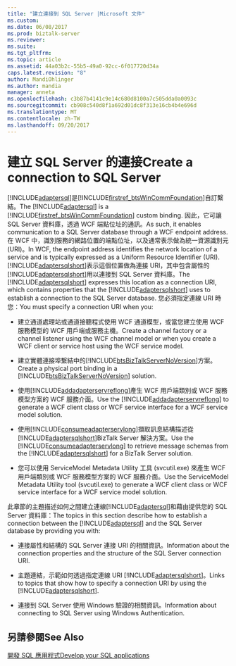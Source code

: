 ```yaml
---
title: "建立連接到 SQL Server |Microsoft 文件"
ms.custom: 
ms.date: 06/08/2017
ms.prod: biztalk-server
ms.reviewer: 
ms.suite: 
ms.tgt_pltfrm: 
ms.topic: article
ms.assetid: 44a03b2c-55b5-49a0-92cc-6f017720d34a
caps.latest.revision: "8"
author: MandiOhlinger
ms.author: mandia
manager: anneta
ms.openlocfilehash: c3b87b4141c9e14c680d8100a7c505dda0a0093c
ms.sourcegitcommit: cb908c540d8f1a692d01dc8f313e16cb4b4e696d
ms.translationtype: MT
ms.contentlocale: zh-TW
ms.lasthandoff: 09/20/2017
---
```

# <a name="create-a-connection-to-sql-server"></a><span data-ttu-id="b222f-102">建立 SQL Server 的連接</span><span class="sxs-lookup"><span data-stu-id="b222f-102">Create a connection to SQL Server</span></span>
<span data-ttu-id="b222f-103">[!INCLUDE[adaptersql](../../includes/adaptersql-md.md)]是[!INCLUDE[firstref_btsWinCommFoundation](../../includes/firstref-btswincommfoundation-md.md)]自訂繫結。</span><span class="sxs-lookup"><span data-stu-id="b222f-103">The [!INCLUDE[adaptersql](../../includes/adaptersql-md.md)] is a [!INCLUDE[firstref_btsWinCommFoundation](../../includes/firstref-btswincommfoundation-md.md)] custom binding.</span></span> <span data-ttu-id="b222f-104">因此，它可讓 SQL Server 資料庫，透過 WCF 端點位址的通訊。</span><span class="sxs-lookup"><span data-stu-id="b222f-104">As such, it enables communication to a SQL Server database through a WCF endpoint address.</span></span> <span data-ttu-id="b222f-105">在 WCF 中，識別服務的網路位置的端點位址，以及通常表示做為統一資源識別元 (URI)。</span><span class="sxs-lookup"><span data-stu-id="b222f-105">In WCF, the endpoint address identifies the network location of a service and is typically expressed as a Uniform Resource Identifier (URI).</span></span> <span data-ttu-id="b222f-106">[!INCLUDE[adaptersqlshort](../../includes/adaptersqlshort-md.md)]表示這個位置做為連接 URI，其中包含屬性的[!INCLUDE[adaptersqlshort](../../includes/adaptersqlshort-md.md)]用以連接到 SQL Server 資料庫。</span><span class="sxs-lookup"><span data-stu-id="b222f-106">The [!INCLUDE[adaptersqlshort](../../includes/adaptersqlshort-md.md)] expresses this location as a connection URI, which contains properties that the [!INCLUDE[adaptersqlshort](../../includes/adaptersqlshort-md.md)] uses to establish a connection to the SQL Server database.</span></span> <span data-ttu-id="b222f-107">您必須指定連線 URI 時您：</span><span class="sxs-lookup"><span data-stu-id="b222f-107">You must specify a connection URI when you:</span></span>  
  
-   <span data-ttu-id="b222f-108">建立通道處理站或通道接聽程式使用 WCF 通道模型，或當您建立使用 WCF 服務模型的 WCF 用戶端或服務主機。</span><span class="sxs-lookup"><span data-stu-id="b222f-108">Create a channel factory or a channel listener using the WCF channel model or when you create a WCF client or service host using the WCF service model.</span></span>  
  
-   <span data-ttu-id="b222f-109">建立實體連接埠繫結中的[!INCLUDE[btsBizTalkServerNoVersion](../../includes/btsbiztalkservernoversion-md.md)]方案。</span><span class="sxs-lookup"><span data-stu-id="b222f-109">Create a physical port binding in a [!INCLUDE[btsBizTalkServerNoVersion](../../includes/btsbiztalkservernoversion-md.md)] solution.</span></span>  
  
-   <span data-ttu-id="b222f-110">使用[!INCLUDE[addadapterservreflong](../../includes/addadapterservreflong-md.md)]產生 WCF 用戶端類別或 WCF 服務模型方案的 WCF 服務介面。</span><span class="sxs-lookup"><span data-stu-id="b222f-110">Use the [!INCLUDE[addadapterservreflong](../../includes/addadapterservreflong-md.md)] to generate a WCF client class or WCF service interface for a WCF service model solution.</span></span>  
  
-   <span data-ttu-id="b222f-111">使用[!INCLUDE[consumeadapterservlong](../../includes/consumeadapterservlong-md.md)]擷取訊息結構描述從[!INCLUDE[adaptersqlshort](../../includes/adaptersqlshort-md.md)]BizTalk Server 解決方案。</span><span class="sxs-lookup"><span data-stu-id="b222f-111">Use the [!INCLUDE[consumeadapterservlong](../../includes/consumeadapterservlong-md.md)] to retrieve message schemas from the [!INCLUDE[adaptersqlshort](../../includes/adaptersqlshort-md.md)] for a BizTalk Server solution.</span></span>  
  
-   <span data-ttu-id="b222f-112">您可以使用 ServiceModel Metadata Utility 工具 (svcutil.exe) 來產生 WCF 用戶端類別或 WCF 服務模型方案的 WCF 服務介面。</span><span class="sxs-lookup"><span data-stu-id="b222f-112">Use the ServiceModel Metadata Utility tool (svcutil.exe) to generate a WCF client class or WCF service interface for a WCF service model solution.</span></span>  
  
 <span data-ttu-id="b222f-113">此章節的主題描述如何之間建立連線[!INCLUDE[adaptersql](../../includes/adaptersql-md.md)]和藉由提供您的 SQL Server 資料庫：</span><span class="sxs-lookup"><span data-stu-id="b222f-113">The topics in this section describe how to establish a connection between the [!INCLUDE[adaptersql](../../includes/adaptersql-md.md)] and the SQL Server database by providing you with:</span></span>  
  
-   <span data-ttu-id="b222f-114">連接屬性和結構的 SQL Server 連接 URI 的相關資訊。</span><span class="sxs-lookup"><span data-stu-id="b222f-114">Information about the connection properties and the structure of the SQL Server connection URI.</span></span>  
  
-   <span data-ttu-id="b222f-115">主題連結，示範如何透過指定連線 URI [!INCLUDE[adaptersqlshort](../../includes/adaptersqlshort-md.md)]。</span><span class="sxs-lookup"><span data-stu-id="b222f-115">Links to topics that show how to specify a connection URI by using the [!INCLUDE[adaptersqlshort](../../includes/adaptersqlshort-md.md)].</span></span>  
  
-   <span data-ttu-id="b222f-116">連接到 SQL Server 使用 Windows 驗證的相關資訊。</span><span class="sxs-lookup"><span data-stu-id="b222f-116">Information about connecting to SQL Server using Windows Authentication.</span></span>  
  
  
  
## <a name="see-also"></a><span data-ttu-id="b222f-117">另請參閱</span><span class="sxs-lookup"><span data-stu-id="b222f-117">See Also</span></span>  
[<span data-ttu-id="b222f-118">開發 SQL 應用程式</span><span class="sxs-lookup"><span data-stu-id="b222f-118">Develop your SQL applications</span></span>](../../adapters-and-accelerators/adapter-sql/develop-your-sql-applications.md)